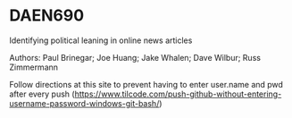 # DAEN690
Identifying political leaning in online news articles

Authors: Paul Brinegar; Joe Huang; Jake Whalen; Dave Wilbur; Russ Zimmermann

Follow directions at this site to prevent having to enter user.name and pwd after every push
(https://www.tilcode.com/push-github-without-entering-username-password-windows-git-bash/)
